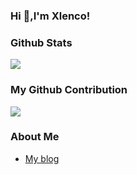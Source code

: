 ### Hi  👋,I'm Xlenco!

### Github Stats
![](https://github-readme-stats.vercel.app/api?username=xlenco)


### My Github Contribution
![](https://cdn.jsdelivr.net/gh/xlenco/xlenco@main/assets/github-contribution-grid-snake.svg)


### About Me
- [My blog](https://nicexl.eu.org)
